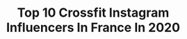 ---
title: Top 10 Crossfit Instagram Influencers In France In 2020
description: >-
  Find top crossfit Instagram influencers in France in 2020. Most popular hashtags: #crossfit #fitgirl #training #gymnastics.
platform: Instagram
profiles:
  - username: "elissa_charavia"
    fullname: >-
      𝓔𝓵𝓲𝓼𝓼𝓪 𝓒𝓱𝓪𝓻𝓪𝓿𝓲𝓪
    location: "France"
    followers: 14832
    engagement: 1320
    commentsToLikes: 0.050022
    avatar: "https://scontent-ams4-1.cdninstagram.com/v/t51.2885-19/s320x320/90087879_513561232639529_3142291940263854080_n.jpg?_nc_ht=scontent-ams4-1.cdninstagram.com&_nc_ohc=xAPcMJ44SfAAX-spRi4&oh=7c1720318fde46ff4bbf7e4c31e1aeef&oe=5EB7F078"
    verified: false
    hashtags: "#train, #enjoy, #fitnessgoals, #crossfitgirl"
  - username: "naokmondor"
    fullname: >-
      N A O K | Modeling Passion 📸
    location: "France"
    followers: 3860
    engagement: 2039
    commentsToLikes: 0.086521
    avatar: "https://scontent-ams4-1.cdninstagram.com/v/t51.2885-19/s320x320/90340620_841183409708890_5832934757586960384_n.jpg?_nc_ht=scontent-ams4-1.cdninstagram.com&_nc_ohc=GM_3ESE7bysAX9OfCw8&oh=05c8c6c24aa398a9bbfd90d5b5da359c&oe=5EBA81C0"
    verified: false
    hashtags: "#gaze"
  - username: "peerezjustine"
    fullname: >-
      Justine Perez ✨
    location: "France"
    followers: 6631
    engagement: 1138
    commentsToLikes: 0.073756
    avatar: "https://scontent-ams4-1.cdninstagram.com/v/t51.2885-19/s320x320/91023065_663790341051652_5205247539502120960_n.jpg?_nc_ht=scontent-ams4-1.cdninstagram.com&_nc_ohc=cALTkCM2r7QAX-uHLSW&oh=60f21a03c303c4b6e8f795053aa43f17&oe=5EBA979C"
    verified: false
    hashtags: "#wheelpose, #redlips, #sunday, #crossfitters"
  - username: "sse_jay"
    fullname: >-
      Sanki Jessica
    location: "France"
    followers: 23080
    engagement: 254
    commentsToLikes: 0.040881
    avatar: "https://scontent-ams4-1.cdninstagram.com/v/t51.2885-19/s320x320/12269734_1667841230131429_1375698653_a.jpg?_nc_ht=scontent-ams4-1.cdninstagram.com&_nc_ohc=1-XYcoQBi3wAX84H2n4&oh=68e2f5adb58a9e31346b569fadff5770&oe=5EBB1B3A"
    verified: false
    hashtags: "#2019, #fit, #fitness, #strong"
  - username: "anaisgrangerac"
    fullname: >-
      Anaïs Grangerac
    location: "France"
    followers: 20596
    engagement: 544
    commentsToLikes: 0.032103
    avatar: "https://scontent-lhr8-1.cdninstagram.com/v/t51.2885-19/s320x320/26152155_138345850195867_1823058843710521344_n.jpg?_nc_ht=scontent-lhr8-1.cdninstagram.com&_nc_ohc=qjIEda5yeOsAX_F2I31&oh=ad97bf00c568251fbb49547bc6c7b00a&oe=5EB8BEF9"
    verified: true
    hashtags: "#instadaily, #portrait, #milano, #loveitalia"
  - username: "audreysermadiras"
    fullname: >-
      Audrey Sermadiras
    location: "France"
    followers: 10680
    engagement: 817
    commentsToLikes: 0.011283
    avatar: "https://instagram.fkix2-2.fna.fbcdn.net/v/t51.2885-19/s320x320/91024641_643819306396004_9187079129411878912_n.jpg?_nc_ht=instagram.fkix2-2.fna.fbcdn.net&_nc_ohc=NnzE4HD8RrcAX8xxhpE&oh=ff652e8bd2ff3639c5865ef964e2a611&oe=5EA72DCD"
    verified: false
    hashtags: "#nike, #powerlifting, #girlswholift, #gymnastics"
  - username: "romainfellonneau"
    fullname: >-
      Romain
    location: "France"
    followers: 11487
    engagement: 1210
    commentsToLikes: 0.014823
    avatar: "https://scontent-lhr8-1.cdninstagram.com/v/t51.2885-19/s320x320/52350465_322163658649328_6427278873242632192_n.jpg?_nc_ht=scontent-lhr8-1.cdninstagram.com&_nc_ohc=2D16gQHXDoUAX9IGRjd&oh=18a3f679d539cd06198d588bafba7fe5&oe=5EBC3BC2"
    verified: false
    hashtags: "#individual, #bestclothesever, #clothes, #conducteur"
  - username: "seifelrafey"
    fullname: >-
      Seif El Rafey
    location: "France"
    followers: 6820
    engagement: 594
    commentsToLikes: 0.019463
    avatar: "https://scontent-ams4-1.cdninstagram.com/v/t51.2885-19/s320x320/80721092_2558803744441949_6858127250525519872_n.jpg?_nc_ht=scontent-ams4-1.cdninstagram.com&_nc_ohc=qTi6rZfWkZEAX9BB4KC&oh=9266e13d0a4a64419cc82f5293389857&oe=5EB11B1C"
    verified: false
    hashtags: "#nike, #befit, #happymothersday, #deadlift"
  - username: "sabrina__caron"
    fullname: >-
      S a b r i n a  C a r o n
    location: "France"
    followers: 18336
    engagement: 647
    commentsToLikes: 0.038574
    avatar: "https://scontent-ams4-1.cdninstagram.com/v/t51.2885-19/s320x320/87765762_1531861783643824_3104975404675366912_n.jpg?_nc_ht=scontent-ams4-1.cdninstagram.com&_nc_ohc=hSHiw8cAGjQAX9rOUhr&oh=5ac17f6e11193e71923b0b6f722d0766&oe=5EB8CD6B"
    verified: false
    hashtags: "#fdt19, #noccofamily, #staysafe, #trainingpartner"
  - username: "akim_abm"
    fullname: >-
      Akim Body Management
    location: "France"
    followers: 62796
    engagement: 713
    commentsToLikes: 0.006581
    avatar: "https://scontent-lht6-1.cdninstagram.com/v/t51.2885-19/s320x320/38811248_262998387639260_7214042475856396288_n.jpg?_nc_ht=scontent-lht6-1.cdninstagram.com&_nc_ohc=wxL-fUidkgUAX-9PdA0&oh=a93b987b1b8e7c06279e9c7494e55c39&oe=5EBBD83F"
    verified: false
    hashtags: "#nikeairzoom, #fitnesspartner, #paris, #livingroomcup"
---
